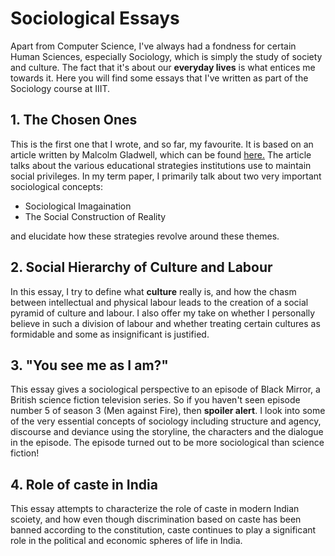 # Sociological Essays

Apart from Computer Science, I've always had a fondness for certain Human Sciences, especially Sociology, which is simply the study of society and culture.
The fact that it's about our **everyday lives** is what entices me towards it. Here you will find some essays that I've written as part of the Sociology course at IIIT. 

## 1. The Chosen Ones
This is the first one that I wrote, and so far, my favourite. It is based on an article written by Malcolm Gladwell, which can be found [here.](https://www.newyorker.com/magazine/2005/10/10/getting-in)
The article talks about the various educational strategies institutions use to maintain social privileges. In my term paper, I primarily talk about two very important sociological concepts:
* Sociological Imagaination 
* The Social Construction of Reality 

and elucidate how these strategies revolve around these themes. 

## 2. Social Hierarchy of Culture and Labour
In this essay, I try to define what **culture** really is, and how the chasm between intellectual and physical labour leads to the creation of a social pyramid of culture and labour.  I also offer my take on whether I personally believe in such a division of labour and whether treating certain cultures as formidable and some as insignificant is justified.

## 3. "You see me as I am?"

This essay gives a sociological perspective to an episode of Black Mirror, a British science fiction television series. So if you haven't seen episode number 5 of season 3 (Men against Fire), then **spoiler alert**. I look into some of the very essential concepts of sociology including structure and agency, discourse and deviance using the storyline, the characters and the dialogue in the episode. The episode turned out to be more sociological than science fiction! 

## 4. Role of caste in India

This essay attempts to characterize the role of caste in modern Indian scoiety, and how even though discrimination based on caste has been banned according to the constitution, caste continues to play a significant role in the political and economic spheres of life in India.